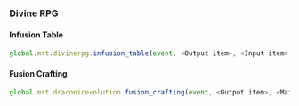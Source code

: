 ### Divine RPG

#### Infusion Table

```js
global.mrt.divinerpg.infusion_table(event, <Output item>, <Input item>, <Input template>, <id>)
```

#### Fusion Crafting

```js
global.mrt.draconicevolution.fusion_crafting(event, <Output item>, <Main input item>, [<side Input items>], <Tier (of DRACONIUM = default, WYVERN, DRACONIC, CHAOTIC)>, <Energy (100000 by default)>, <id>)
```